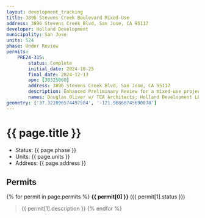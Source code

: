 ```yaml
---
layout: development_tracking
title: 3896 Stevens Creek Boulevard Mixed-Use
address: 3896 Stevens Creek Blvd, San Jose, CA 95117
developer: Holland Development
municipality: San Jose
units: 524
phase: Under Review
permits:
    PRE24-315:
        status: Complete
        initial_date: 2024-10-25
        final_date: 2024-12-13
        apn: [30325060]
        address: 3896 Stevens Creek Blvd, San Jose, CA 95117
        description: Enhanced Preliminary Review for a mixed-use project with 13,000 sf of commercial and 524 multifamily residential units, including Density Bonus.
        names: Douglas Oliver w/ TCA Architects; Holland Development LLC.
geometry: ['37.322896574497584', '-121.96868745690078']
---
```

# {{ page.title }}
- Status: {{ page.phase }}
- Units: {{ page.units }}
- Address: {{ page.address }}

## Permits
{% for permit in page.permits %}
  **{{ permit[0] }}** ({{ permit[1].status }})
  >{{ permit[1].description }}
{% endfor %}